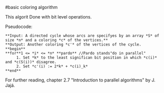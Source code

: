 #basic coloring algorithm

This algorit
Done with bit level operations. 


Pseudocode: 

	**Input: A directed cycle whose arcs are specifyes by an array *S* of size *n* and a coloring *c* of the vertices.**
	**Output: Another coloring *c'* of the vertices of the cycle. 
	**begin**
	**for**1 <= *i* <= *n* **pardo** //Pardo stands"do in parallel"
		 1. Set *k* to the least significan bit position in which *c(i)* and *c(S(i))* disagree.
		 2. Set *c'(i) := 2*k* + *c(i)_k*
	**end**


For further reading, chapter 2.7 "Introduction to parallel algorithms" by J. Jajá. 

